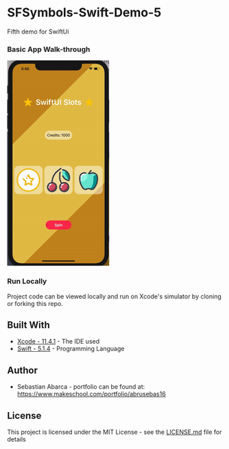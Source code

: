 # SFSymbols-Swift-Demo-5
Fifth demo for SwiftUi

### Basic App Walk-through
![](ezgif.com-video-to-gif.gif)

### Run Locally

Project code can be viewed locally  and run on Xcode's simulator by cloning or forking this repo.

## Built With
* [Xcode - 11.4.1](https://developer.apple.com/xcode/) - The IDE used
* [Swift - 5.1.4](https://developer.apple.com/swift/) - Programming Language

## Author
* Sebastian Abarca - portfolio can be found at:
https://www.makeschool.com/portfolio/abrusebas16

## License

This project is licensed under the MIT License - see the [LICENSE.md](LICENSE.md) file for details


